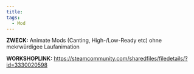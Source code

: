 ```yaml
---
title: 
tags:
  - Mod
---
```

**ZWECK:** Animate Mods (Canting, High-/Low-Ready etc) ohne mekrwürdigee Laufanimation

**WORKSHOPLINK:** https://steamcommunity.com/sharedfiles/filedetails/?id=3330020598